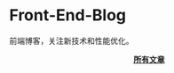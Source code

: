 # Front-End-Blog
前端博客，关注新技术和性能优化。
<p align="center">
<a href="https://github.com/songxtianx/Front-End-Blog/issues"><b>所有文章</b></a>
</p>

